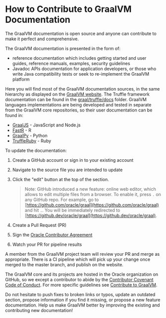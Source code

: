 # How to Contribute to GraalVM Documentation

The GraalVM documentation is open source and anyone can contribute to make it perfect and comprehensive.

The GraalVM documentation is presented in the form of:
* reference documentation which includes getting started and user guides, reference manuals, examples, security guidelines
* Javadoc APIs documentation for application developers, or those who write Java compatibility tests or seek to re-implement the GraalVM platform

Here you will find most of the GraalVM documentation sources, in the same hierarchy as displayed on the [GraalVM website](https://www.graalvm.org/docs/introduction/).
The Truffle framework documentation can be found in the [graal/truffle/docs](https://github.com/oracle/graal/tree/master/truffle/docs) folder.
GraalVM languages implementations are being developed and tested in separate from the GraalVM core repositories, so their user documentation can be found in:

* [GraalJS](https://github.com/oracle/graaljs/tree/master/docs/user) - JavaScript and Node.js
* [FastR](https://github.com/oracle/fastr/tree/master/documentation/user) - R
* [GraalPy](https://github.com/oracle/graalpython/tree/master/docs/user) - Python
* [TruffleRuby](https://github.com/oracle/truffleruby/tree/master/doc/user) - Ruby

To update the documentation:

1. Create a GitHub account or sign in to your existing account
2. Navigate to the source file you are intended to update
3. Click the "edit" button at the top of the section.
   > Note: GitHub introduced a new feature: online web editor, which allows to edit multiple files from a browser. To enable it, press `.` on any GitHub repo. For example, go to [https://github.com/oracle/graal](https://github.com/oracle/graal) and hit `.`. You will be immediately redirected to [https://github.dev/oracle/graal](https://github.dev/oracle/graal).
 
4. Create a Pull Request (PR)
5. Sign the [Oracle Contributor Agreement](https://oca.opensource.oracle.com/)
6. Watch your PR for pipeline results

A member from the GraalVM project team will review your PR and merge as appropriate.
There is a CI pipeline which will pick up your change once merged to the master branch, and publish on the website.

The GraalVM core and its projects are hosted in the Oracle organization on GitHub, so we except a contributor to abide by the [Contributor Covenant Code of Conduct](https://www.graalvm.org/community/conduct/).
For more specific guidelines see [Contribute to GraalVM](https://www.graalvm.org/community/contributors/).

Do not hesitate to push fixes to broken links or typos, update an outdated section, propose information if you find it missing, or propose a new feature documentation.
Help us make GraalVM better by improving the existing and contributing new documentation!
